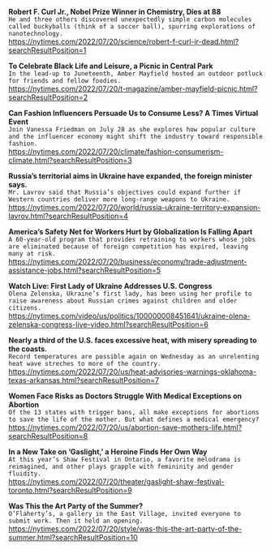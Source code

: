 **Robert F. Curl Jr., Nobel Prize Winner in Chemistry, Dies at 88**\
`He and three others discovered unexpectedly simple carbon molecules called buckyballs (think of a soccer ball), spurring explorations of nanotechnology.`\
https://nytimes.com/2022/07/20/science/robert-f-curl-jr-dead.html?searchResultPosition=1

**To Celebrate Black Life and Leisure, a Picnic in Central Park**\
`In the lead-up to Juneteenth, Amber Mayfield hosted an outdoor potluck for friends and fellow foodies.`\
https://nytimes.com/2022/07/20/t-magazine/amber-mayfield-picnic.html?searchResultPosition=2

**Can Fashion Influencers Persuade Us to Consume Less? A Times Virtual Event**\
`Join Vanessa Friedman on July 28 as she explores how popular culture and the influencer economy might shift the industry toward responsible fashion.`\
https://nytimes.com/2022/07/20/climate/fashion-consumerism-climate.html?searchResultPosition=3

**Russia’s territorial aims in Ukraine have expanded, the foreign minister says.**\
`Mr. Lavrov said that Russia’s objectives could expand further if Western countries deliver more long-range weapons to Ukraine.`\
https://nytimes.com/2022/07/20/world/russia-ukraine-territory-expansion-lavrov.html?searchResultPosition=4

**America’s Safety Net for Workers Hurt by Globalization Is Falling Apart**\
`A 60-year-old program that provides retraining to workers whose jobs are eliminated because of foreign competition has expired, leaving many at risk.`\
https://nytimes.com/2022/07/20/business/economy/trade-adjustment-assistance-jobs.html?searchResultPosition=5

**Watch Live: First Lady of Ukraine Addresses U.S. Congress**\
`Olena Zelenska, Ukraine’s first lady, has been using her profile to raise awareness about Russian crimes against children and older citizens.`\
https://nytimes.com/video/us/politics/100000008451641/ukraine-olena-zelenska-congress-live-video.html?searchResultPosition=6

**Nearly a third of the U.S. faces excessive heat, with misery spreading to the coasts.**\
`Record temperatures are possible again on Wednesday as an unrelenting heat wave streches to more of the country.`\
https://nytimes.com/2022/07/20/us/heat-advisories-warnings-oklahoma-texas-arkansas.html?searchResultPosition=7

**Women Face Risks as Doctors Struggle With Medical Exceptions on Abortion**\
`Of the 13 states with trigger bans, all make exceptions for abortions to save the life of the mother. But what defines a medical emergency?`\
https://nytimes.com/2022/07/20/us/abortion-save-mothers-life.html?searchResultPosition=8

**In a New Take on ‘Gaslight,’ a Heroine Finds Her Own Way**\
`At this year’s Shaw Festival in Ontario, a favorite melodrama is reimagined, and other plays grapple with femininity and gender fluidity.`\
https://nytimes.com/2022/07/20/theater/gaslight-shaw-festival-toronto.html?searchResultPosition=9

**Was This the Art Party of the Summer?**\
`O’Flaherty’s, a gallery in the East Village, invited everyone to submit work. Then it held an opening.`\
https://nytimes.com/2022/07/20/style/was-this-the-art-party-of-the-summer.html?searchResultPosition=10


